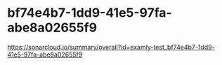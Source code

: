 # bf74e4b7-1dd9-41e5-97fa-abe8a02655f9
https://sonarcloud.io/summary/overall?id=examly-test_bf74e4b7-1dd9-41e5-97fa-abe8a02655f9

